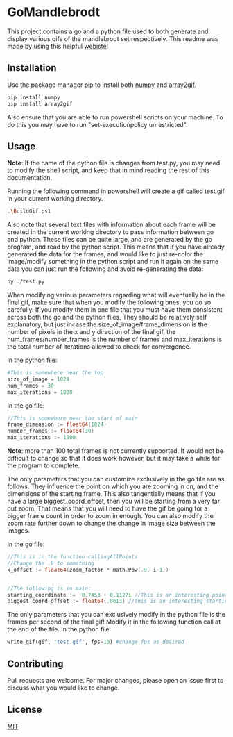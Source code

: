 # GoMandlebrodt

This project contains a go and a python file used to both generate and display various gifs of the mandlebrodt set respectively. This readme was made by using this helpful [webiste](https://www.makeareadme.com/)!

## Installation

Use the package manager [pip](https://pip.pypa.io/en/stable/) to install both [numpy](https://pypi.org/project/numpy/) and [array2gif](https://pypi.org/project/array2gif/).

```bash
pip install numpy
pip install array2gif
```
Also ensure that you are able to run powershell scripts on your machine. To do this you may have to run "set-executionpolicy unrestricted".

## Usage

**Note**: If the name of the python file is changes from test.py, you may need to modify the shell script, and keep that in mind reading the rest of this documentation.

Running the following command in powershell will create a gif called test.gif  in your current working directory.
```bash
.\BuildGif.ps1
```
Also note that several text files with information about each frame will be created in the current working directory to pass information between go and python. These files can be quite large, and are generated by the go program, and read by the python script. This means that if you have already generated the data for the frames, and would like to just re-color the image/modify something in the python script and run it again on the same data you can just run the following and avoid re-generating the data:

```bash
py ./test.py
```

When modifying various parameters regarding what will eventually be in the final gif, make sure that when you modify the following ones, you do so carefully. If you modify them in one file that you must have them consistent across both the go and the python files. They should be relatively self explanatory, but just incase the size_of_image/frame_dimension is the number of pixels in the x and y direction of the final gif, the num_frames/number_frames is the number of frames and max_iterations is the total number of iterations allowed to check for convergence.

In the python file:
```python
#This is somewhere near the top
size_of_image = 1024
num_frames = 30
max_iterations = 1000

```
In the go file:
```go
//This is somewhere near the start of main
frame_dimension := float64(1024)
number_frames := float64(30)
max_iterations := 1000

```
**Note**: more than 100 total frames is not currently supported. It would not be difficult to change so that it does work however, but it may take a while for the program to complete.

The only parameters that you can customize exclusively in the go file are as follows. They influence the point on which you are zooming in on, and the dimensions of the starting frame. This also tangentially means that if you have a large biggest_coord_offset, then you will be starting from a very far out zoom. That means that you will need to have the gif be going for a bigger frame count in order to zoom in enough. You can also modify the zoom rate further down to change the change in image size between the images.

In the go file:
```go
//This is in the function callingAllPoints
//Change the .9 to something
x_offset := float64(zoom_factor * math.Pow(.9, i-1))


//The following is in main:
starting_coordinate := -0.7453 + 0.1127i //This is an interesting point to zoom in on
biggest_coord_offset := float64(.0013) //This is an interesting starting size too

```

The only parameters that you can exclusively modify in the python file is the frames per second of the final gif! Modify it in the following function call at the end of the file.
In the python file:
```python
write_gif(gif, 'test.gif', fps=10) #change fps as desired
```

## Contributing
Pull requests are welcome. For major changes, please open an issue first to discuss what you would like to change.

## License
[MIT](https://choosealicense.com/licenses/mit/)
